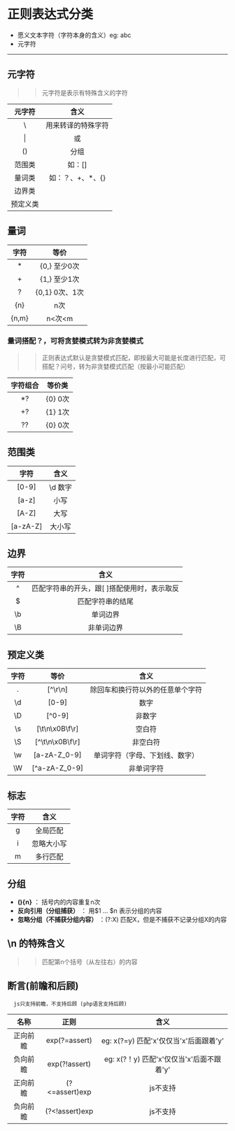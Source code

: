 # 正则表达式分类
  - 愿义文本字符（字符本身的含义）eg: abc
  - 元字符
---
  ## 元字符

  >> 元字符是表示有特殊含义的字符

  元字符|含义
  :--:|:--:
  \ | 用来转译的特殊字符
  \| | 或
  () | 分组
  范围类| 如：[]
  量词类| 如：？、+、*、{}
  边界类 | 
  预定义类 | 


  ## 量词

  字符|等价
  :--:|:--:
  * | {0,}  至少0次
  + | {1,}  至少1次
  ? | {0,1}  0次、1次
  {n}| n次
  {n,m} | n<次<m

  ### 量词搭配？，可将贪婪模式转为非贪婪模式

  >> 正则表达式默认是贪婪模式匹配，即按最大可能是长度进行匹配，可搭配？问号，转为非贪婪模式匹配（按最小可能匹配）

  字符组合|等价类
  :--:|:--:
  *? | {0} 0次
  +? | {1} 1次
  ?? | {0} 0次

  ## 范围类

  字符|含义
  :--:|:--:
  [0-9] | \d 数字
  [a-z] | 小写
  [A-Z] | 大写
  [a-zA-Z] | 大小写

  ## 边界
  
  字符|含义
  :--:|:--:
  ^  | 匹配字符串的开头，跟[ ]搭配使用时，表示取反
  $  | 匹配字符串的结尾
  \b | 单词边界
  \B | 非单词边界
  
  ## 预定义类

  字符|等价|含义
  :--:|:--:|:--:
  .  | [^\r\n] | 除回车和换行符以外的任意单个字符
  \d | [0-9] | 数字
  \D | [^0-9] | 非数字
  \s | [\t\n\x0B\f\r] | 空白符
  \S | [^\t\n\x0B\f\r] | 非空白符
  \w | [a-zA-Z_0-9] | 单词字符（字母、下划线、数字）
  \W | [^a-zA-Z_0-9] | 非单词字符

  ## 标志

  字符|含义
  :--:|:--:
  g  | 全局匹配
  i  | 忽略大小写
  m  | 多行匹配
  
  ## 分组
  * **(){n}**   ：  括号内的内容重复n次
  * **反向引用（分组捕获）**  ： 用$1 ... $n 表示分组的内容
  *  **忽略分组（不捕获分组内容）** ：(?:X) 匹配X，但是不捕获不记录分组X的内容

  ## \n 的特殊含义
  >> 匹配第n个括号（从左往右）的内容

  ## 断言(前瞻和后顾)
  ```
    js只支持前瞻，不支持后顾 (php语言支持后顾)
  ```

  名称|正则|含义
  :--:|:--:|:--:
  正向前瞻  | exp(?=assert) | eg: x(?=y) 匹配'x'仅仅当'x'后面跟着'y'
  负向前瞻  | exp(?!assert) | eg: x(?！y) 匹配'x'仅仅当'x'后面不跟着'y'
  正向前瞻  | (?<=assert)exp | js不支持
  负向前瞻  | (?<!assert)exp | js不支持
